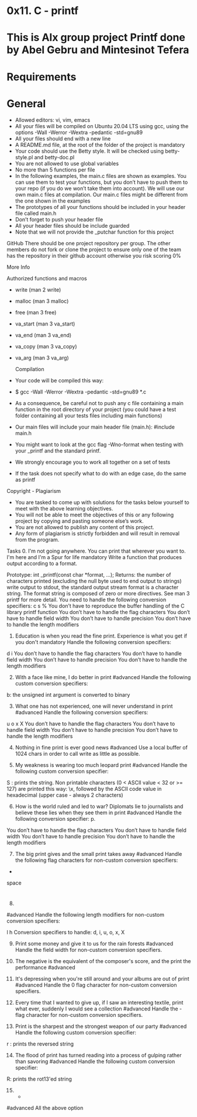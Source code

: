# 0x11. C - printf
# This is Alx group project Printf done by Abel Gebru and Mintesinot Tefera

# Requirements

# General

* Allowed editors: vi, vim, emacs
* All your files will be compiled on Ubuntu 20.04 LTS using gcc, using the options -Wall -Werror -Wextra -pedantic -std=gnu89
* All your files should end with a new line
* A README.md file, at the root of the folder of the project is mandatory
* Your code should use the Betty style. It will be checked using betty-style.pl and betty-doc.pl
* You are not allowed to use global variables
* No more than 5 functions per file
* In the following examples, the main.c files are shown as examples. You can use them to test your functions, but you don’t have to push them to your repo (if you do we won’t take them into account). We will use our own main.c files at compilation. Our main.c files might be different from the one shown in the examples
* The prototypes of all your functions should be included in your header file called main.h
* Don’t forget to push your header file
* All your header files should be include guarded
* Note that we will not provide the _putchar function for this project

GitHub
There should be one project repository per group. The other members do not fork or clone the project to ensure only one of the team has the repository in their github account otherwise you risk scoring 0%


More Info

Authorized functions and macros

* write (man 2 write)
* malloc (man 3 malloc)
* free (man 3 free)
* va_start (man 3 va_start)
* va_end (man 3 va_end)
* va_copy (man 3 va_copy)
* va_arg (man 3 va_arg)

  Compilation

* Your code will be compiled this way:
* $ gcc -Wall -Werror -Wextra -pedantic -std=gnu89 *.c
* As a consequence, be careful not to push any c file containing a main function in the root directory of your project (you could have a test folder containing all your tests files including main functions)
* Our main files will include your main header file (main.h): #include main.h
* You might want to look at the gcc flag -Wno-format when testing with your _printf and the standard printf.
* We strongly encourage you to work all together on a set of tests
* If the task does not specify what to do with an edge case, do the same as printf

Copyright - Plagiarism

* You are tasked to come up with solutions for the tasks below yourself to meet with the above learning objectives.
* You will not be able to meet the objectives of this or any following project by copying and pasting someone else’s work.
* You are not allowed to publish any content of this project.
* Any form of plagiarism is strictly forbidden and will result in removal from the program.

Tasks
0. I'm not going anywhere. You can print that wherever you want to. I'm here and I'm a Spur for life
mandatory
Write a function that produces output according to a format.

Prototype: int _printf(const char *format, ...);
Returns: the number of characters printed (excluding the null byte used to end output to strings)
write output to stdout, the standard output stream
format is a character string. The format string is composed of zero or more directives. See man 3 printf for more detail. You need to handle the following conversion specifiers:
c
s
%
You don’t have to reproduce the buffer handling of the C library printf function
You don’t have to handle the flag characters
You don’t have to handle field width
You don’t have to handle precision
You don’t have to handle the length modifiers

1. Education is when you read the fine print. Experience is what you get if you don't
mandatory
Handle the following conversion specifiers:

d
i
You don’t have to handle the flag characters
You don’t have to handle field width
You don’t have to handle precision
You don’t have to handle the length modifiers

2. With a face like mine, I do better in print
#advanced
Handle the following custom conversion specifiers:

b: the unsigned int argument is converted to binary

3. What one has not experienced, one will never understand in print
#advanced
Handle the following conversion specifiers:

u
o
x
X
You don’t have to handle the flag characters
You don’t have to handle field width
You don’t have to handle precision
You don’t have to handle the length modifiers

4. Nothing in fine print is ever good news
#advanced
Use a local buffer of 1024 chars in order to call write as little as possible.

5. My weakness is wearing too much leopard print
#advanced
Handle the following custom conversion specifier:

S : prints the string.
Non printable characters (0 < ASCII value < 32 or >= 127) are printed this way: \x, followed by the ASCII code value in hexadecimal (upper case - always 2 characters)

6. How is the world ruled and led to war? Diplomats lie to journalists and believe these lies when they see them in print
#advanced
Handle the following conversion specifier: p.

You don’t have to handle the flag characters
You don’t have to handle field width
You don’t have to handle precision
You don’t have to handle the length modifiers

7. The big print gives and the small print takes away
#advanced
Handle the following flag characters for non-custom conversion specifiers:

+
space
#


8.
#advanced
Handle the following length modifiers for non-custom conversion specifiers:

l
h
Conversion specifiers to handle: d, i, u, o, x, X

9. Print some money and give it to us for the rain forests
#advanced
Handle the field width for non-custom conversion specifiers.

10. The negative is the equivalent of the composer's score, and the print the performance
#advanced

11. It's depressing when you're still around and your albums are out of print
#advanced
Handle the 0 flag character for non-custom conversion specifiers.

12. Every time that I wanted to give up, if I saw an interesting textile, print what ever, suddenly I would see a collection
#advanced
Handle the - flag character for non-custom conversion specifiers.

13. Print is the sharpest and the strongest weapon of our party
#advanced
Handle the following custom conversion specifier:

r : prints the reversed string

14. The flood of print has turned reading into a process of gulping rather than savoring
#advanced
Handle the following custom conversion specifier:

R: prints the rot13'ed string

15. *
#advanced
All the above option

